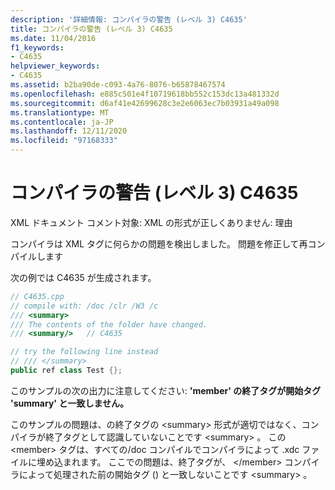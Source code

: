 ```yaml
---
description: '詳細情報: コンパイラの警告 (レベル 3) C4635'
title: コンパイラの警告 (レベル 3) C4635
ms.date: 11/04/2016
f1_keywords:
- C4635
helpviewer_keywords:
- C4635
ms.assetid: b2ba90de-c093-4a76-8076-b65878467574
ms.openlocfilehash: e885c501e4f10719618bb552c153dc13a481332d
ms.sourcegitcommit: d6af41e42699628c3e2e6063ec7b03931a49a098
ms.translationtype: MT
ms.contentlocale: ja-JP
ms.lasthandoff: 12/11/2020
ms.locfileid: "97168333"
---
```

# <a name="compiler-warning-level-3-c4635"></a>コンパイラの警告 (レベル 3) C4635

XML ドキュメント コメント対象: XML の形式が正しくありません: 理由

コンパイラは XML タグに何らかの問題を検出しました。  問題を修正して再コンパイルします

次の例では C4635 が生成されます。

```cpp
// C4635.cpp
// compile with: /doc /clr /W3 /c
/// <summary>
/// The contents of the folder have changed.
/// <summary/>   // C4635

// try the following line instead
// /// </summary>
public ref class Test {};
```

このサンプルの次の出力に注意してください: **'member' の終了タグが開始タグ 'summary' と一致しません。**

このサンプルの問題は、の終了タグの \<summary> 形式が適切ではなく、コンパイラが終了タグとして認識していないことです \<summary> 。  この \<member> タグは、すべての/doc コンパイルでコンパイラによって .xdc ファイルに埋め込まれます。  ここでの問題は、終了タグが、 \</member> コンパイラによって処理された前の開始タグ () と一致しないことです \<summary> 。
